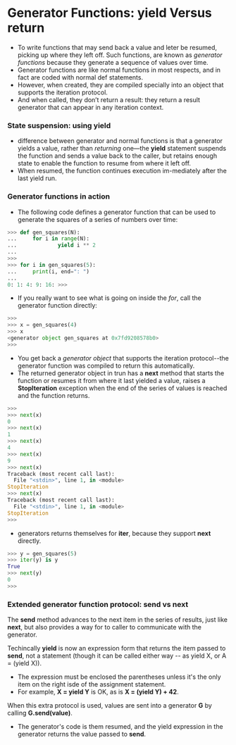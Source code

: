 # Generator Functions: yield Versus return

- To write functions that may send back a value and leter be resumed, picking up where they left off. Such functions, are known as *generator functions* because they generate a sequence of values over time.
- Generator functions are like normal functions in most respects, and in fact are coded
with normal def statements.
- However, when created, they are compiled specially into an object that supports the iteration protocol.
- And when called, they don’t return a result: they return a result generator that can appear in any iteration context.

### State suspension: using yield

- difference between generator and normal functions is that a generator yields a value, rather than *returning* one—the **yield** statement suspends the function and sends a value back to the caller, but retains enough state to enable the function to resume from where it left off.
- When resumed, the function continues execution im-mediately after the last yield run.


### Generator functions in action

- The following code defines a generator function that can be used to generate the squares of a series of numbers over time:

```python
>>> def gen_squares(N):
...     for i in range(N):
...             yield i ** 2
... 
>>> 
>>> for i in gen_squares(5):
...     print(i, end=": ")
... 
0: 1: 4: 9: 16: >>> 
```

- If you really want to see what is going on inside the *for*, call the generator function directly:

```python
>>> 
>>> x = gen_squares(4)
>>> x
<generator object gen_squares at 0x7fd9208578b0>
>>> 
```

- You get back a *generator object* that supports the iteration protocol--the generator function was compiled to return this automatically.
- The returned generator object in trun has a **__next__** method that starts the function or resumes it from where it last yielded a value, raises a **StopIteration** exception when the end of the series of values is reached and the function returns.

```python
>>> 
>>> next(x)
0
>>> next(x)
1
>>> next(x)
4
>>> next(x)
9
>>> next(x)
Traceback (most recent call last):
  File "<stdin>", line 1, in <module>
StopIteration
>>> next(x)
Traceback (most recent call last):
  File "<stdin>", line 1, in <module>
StopIteration
>>> 
```

- generators returns themselves for **iter**, because they support **next** directly. 

```python
>>> y = gen_squares(5)
>>> iter(y) is y
True
>>> next(y)
0
>>> 
```

### Extended generator function protocol: send vs next

The **send** method advances to the next item in the series of results, just like **__next__**, but  also provides a way for to caller to communicate with the generator.


Techincally **yield** is now an expression form that returns the item passed to **send**, not a statement (though it can be called either way -- as yield X, or A = (yield X)).

- The expression must be enclosed the parentheses unless it's the only item on the right isde of the assignment statement.
- For example, **X = yield Y** is OK, as is **X = (yield Y) + 42**.


When this extra protocol is used, values are sent into a generator **G** by calling **G.send(value)**.
- The generator's code is them resumed, and the yield expression in the generator returns the value passed to **send**.